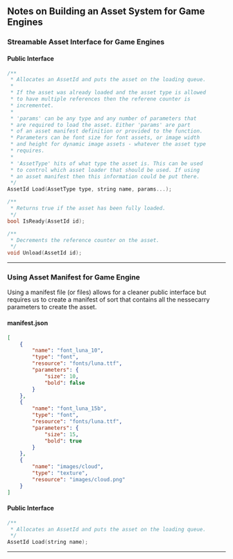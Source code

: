 ## Notes on Building an Asset System for Game Engines

### Streamable Asset Interface for Game Engines

#### Public Interface
```c
/**
 * Allocates an AssetId and puts the asset on the loading queue.
 *
 * If the asset was already loaded and the asset type is allowed
 * to have multiple references then the referene counter is 
 * incrementet.
 *
 * 'params' can be any type and any number of parameters that
 * are required to load the asset. Either 'params' are part
 * of an asset manifest definition or provided to the function.
 * Parameters can be font size for font assets, or image width
 * and height for dynamic image assets - whatever the asset type
 * requires.
 *
 * 'AssetType' hits of what type the asset is. This can be used
 * to control which asset loader that should be used. If using
 * an asset manifest then this information could be put there.
 */
AssetId Load(AssetType type, string name, params...);

/**
 * Returns true if the asset has been fully loaded.
 */
bool IsReady(AssetId id);

/**
 * Decrements the reference counter on the asset.
 */
void Unload(AssetId id);
```

---

### Using Asset Manifest for Game Engine

Using a manifest file (or files) allows for a cleaner public interface but requires us to create a manifest of sort that contains all the nessecarry parameters to create the asset.

#### manifest.json
```json
[
	{
		"name": "font_luna_10",
		"type": "font",
		"resource": "fonts/luna.ttf",
		"parameters": {
			"size": 10,
			"bold": false
		}
	},
	{
		"name": "font_luna_15b",
		"type": "font",
		"resource": "fonts/luna.ttf",
		"parameters": {
			"size": 15,
			"bold": true
		}
	},
	{
		"name": "images/cloud",
		"type": "texture",
		"resource": "images/cloud.png"
	}
]
```

#### Public Interface
```c
/**
 * Allocates an AssetId and puts the asset on the loading queue.
 */
AssetId Load(string name);
```
---